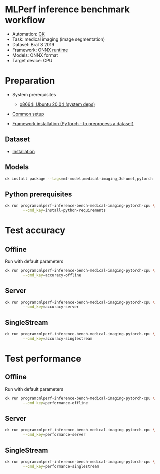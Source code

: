 # MLPerf inference benchmark workflow

* Automation: [CK](https://github.com/mlcommons/ck)
* Task: medical imaging (image segmentation)
* Dataset: BraTS 2019
* Framework: [ONNX runtime](https://github.com/microsoft/onnxruntime)
* Models: ONNX format
* Target device: CPU

# Preparation

* System prerequisites
  - [x8664; Ubuntu 20.04 (system deps)](https://github.com/mlcommons/ck/blob/master/docs/mlperf-automation/platform/x8664-ubuntu.md)

* [Common setup](https://github.com/mlcommons/ck/blob/master/docs/mlperf-automation/setup/common.md)
* [Framework installation (PyTorch - to preprocess a dataset)](https://github.com/mlcommons/ck/blob/master/docs/mlperf-automation/setup/framework-pytorch.md)

## Dataset

* [Installation](https://github.com/mlcommons/ck/blob/master/docs/mlperf-automation/datasets/brats2019.md)

## Models

```bash
ck install package --tags=ml-model,medical-imaging,3d-unet,pytorch
```

## Python prerequisites

```bash
ck run program:mlperf-inference-bench-medical-imaging-pytorch-cpu \
        --cmd_key=install-python-requirements
```

# Test accuracy

## Offline

Run with default parameters
```bash
ck run program:mlperf-inference-bench-medical-imaging-pytorch-cpu \
        --cmd_key=accuracy-offline
```

## Server

```bash
ck run program:mlperf-inference-bench-medical-imaging-pytorch-cpu \
        --cmd_key=accuracy-server
```

## SingleStream

```bash
ck run program:mlperf-inference-bench-medical-imaging-pytorch-cpu \
        --cmd_key=accuracy-singlestream
```


# Test performance 


## Offline

Run with default parameters
```bash
ck run program:mlperf-inference-bench-medical-imaging-pytorch-cpu \
        --cmd_key=performance-offline
```

## Server

```bash
ck run program:mlperf-inference-bench-medical-imaging-pytorch-cpu \
        --cmd_key=performance-server
```

## SingleStream

```bash
ck run program:mlperf-inference-bench-medical-imaging-pytorch-cpu \
        --cmd_key=performance-singlestream
```
